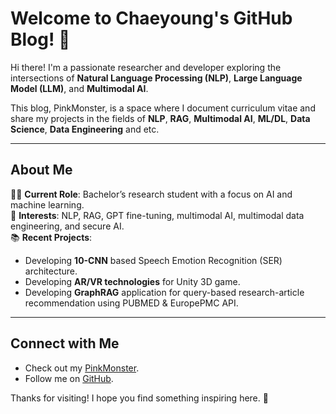 # Welcome to Chaeyoung's GitHub Blog! 🌟  

Hi there! I'm a passionate researcher and developer exploring the intersections of **Natural Language Processing (NLP)**, **Large Language Model (LLM)**, and **Multimodal AI**.  

This blog, PinkMonster, is a space where I document curriculum vitae and share my projects in the fields of **NLP**, **RAG**, **Multimodal AI**, **ML/DL**, **Data Science**, **Data Engineering** and etc.  

---

## About Me  
👩‍💻 **Current Role**: Bachelor’s research student with a focus on AI and machine learning.  
🧠 **Interests**: NLP, RAG, GPT fine-tuning, multimodal AI, multimodal data engineering, and secure AI.  
📚 **Recent Projects**:  
- Developing **10-CNN** based Speech Emotion Recognition (SER) architecture.  
- Developing **AR/VR technologies** for Unity 3D game.  
- Developing **GraphRAG** application for query-based research-article recommendation using PUBMED & EuropePMC API.  

---

## Connect with Me  
- Check out my [PinkMonster](https://yoooousir.github.io/).
- Follow me on [GitHub](https://github.com/yoooousir).  

Thanks for visiting! I hope you find something inspiring here. 🌈  
